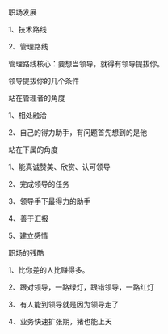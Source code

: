 ​	

职场发展



1、技术路线

2、管理路线



管理路线核心：要想当领导，就得有领导提拔你。



领导提拔你的几个条件



站在管理者的角度

1、相处融洽

2、自己的得力助手，有问题首先想到的是他



站在下属的角度

1、能真诚赞美、欣赏、认可领导

2、完成领导的任务

3、领导手下最得力的助手

4、善于汇报

5、建立感情



职场的残酷



1、比你差的人比赚得多。

2、跟对领导，一路绿灯，跟错领导，一路红灯

3、有人能到领导就是因为领导走了

4、业务快速扩张期，猪也能上天